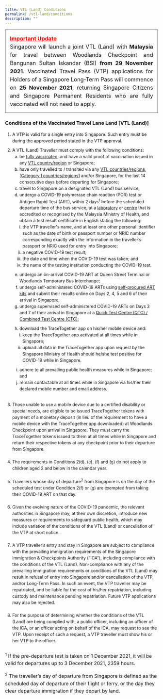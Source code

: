 ```yaml
---
title: VTL (Land) Conditions
permalink: /vtl-land/conditions
description: ""
---
```

<div style="padding-left: 5px; padding-bottom: 20px; padding:15px; font-size:16px; line-height:1.0; border-style: solid; border-width: 1px; margin-bottom:20px; text-align:justify;">
	<p style="font-size:18px; margin-top:0px; margin-bottom:0px; line-height:1.5;"><span style="color:red;"><b><u>Important Update</u></b></span></p>
	<p style="font-size:18px; margin-top:0px; margin-bottom:0px; line-height:1.5;">Singapore will launch a joint VTL (Land) with <b>Malaysia</b> for travel between Woodlands Checkpoint and Bangunan Sultan Iskandar (BSI) <b>from 29 November 2021</b>. Vaccinated Travel Pass (VTP) applications for Holders of a Singapore Long-Term Pass will commence on <b>25 November 2021</b>; returning Singapore Citizens and Singapore Permanent Residents who are fully vaccinated will not need to apply.</p>
</div>

### Conditions of the Vaccinated Travel Lane Land [VTL (Land)]


<ol style="line-height:1.5; padding-bottom:10px;">
<li style="margin-bottom:10px;">A VTP is valid for a single entry into Singapore. Such entry must be during the approved period stated in the VTP approval.</li>
<li style="line-height:1.5;">A VTL (Land) Traveller must comply with the following conditions:
<ol style="list-style-type:lower-latin; line-height:1.5; padding-bottom:10px;">
	<li>be <a href="/health/vtsg">fully vaccinated</a>, and have a valid proof of vaccination issued in any <a href="/vtl/requirements-and-process#countries">VTL country/region</a> or Singapore;</li>
	<li>have only travelled to / transited via any <a href="/vtl/requirements-and-process#countries">VTL countries/regions</a>, [<a href="/shn-and-swab-summary">Category I countries/regions</a>] and/or Singapore, for the last 14 consecutive days before departing for Singapore;</li>
<li>travel to Singapore on a designated VTL (Land) bus service;</li>
<li>undergo a COVID-19 polymerase chain reaction (PCR) test or Antigen Rapid Test (ART), within 2 days<sup>1</sup> before the scheduled departure time of the bus service, at a <a href="https://covid-19.moh.gov.my/garis-panduan/garis-panduan-kkm/Annex_4a_SENARAI_MAKMAL_YANG_MENJALANKAN_UJIAN_RT-PCR_BAGI_COVID-19_21092021.pdf" target="_blank">laboratory</a> or <a href="https://medicalprac.moh.gov.my/v2/modules/mastop_publish/?tac=Saringan%20Covid-19" target="_blank">centre</a> that is accredited or recognised by the Malaysia Ministry of Health, and obtain a test result certificate in English stating the following:
<ol style="list-style-type:lower-roman; line-height:1.5; padding-left:10px; padding:bottom:10px;">
<li>the VTP traveller's name, and at least one other personal identifier such as the date of birth or passport number or NRIC number corresponding exactly with the information in the traveller’s passport or NRIC used for entry into Singapore;</li>
		<li>a negative COVID-19 test result;</li>
		<li>the date and time when the COVID-19 test was taken; and</li>
		<li>the name of the testing institution conducting the COVID-19 test.</li>
	</ol>
	</li>
	<li style="padding-top:10px;">undergo an on-arrival COVID-19 ART at Queen Street Terminal or Woodlands Temporary Bus Interchange;</li>
	<li>undergo self-administered COVID-19 ARTs using <a href="https://www.hsa.gov.sg/consumer-safety/articles/covid19_selftests" target="_blank">self-procured ART kits</a> and submit their results online on Days 2, 4, 5 and 6 of their arrival in Singapore;</li>
	<li>undergo supervised self-administered COVID-19 ARTs on Days 3 and 7 of their arrival in Singapore at a <a href="https://go.gov.sg/QTC-ART-testing" target="_blank">Quick Test Centre (QTC) / Combined Test Centre (CTC)</a>;</li>
<li style="padding-top:10px;">download the TraceTogether app on his/her mobile device and:
<ol style="list-style-type:lower-roman; line-height:1.5;padding-left:10px;">	
	<li>keep the TraceTogether app activated at all times while in Singapore;</li>
<li>upload all data in the TraceTogether app upon request by the Singapore Ministry of Health should he/she test positive for COVID-19 while in Singapore.</li>
	</ol>
	</li>
	<li style="padding-top:10px;">adhere to all prevailing public health measures while in Singapore; and</li>
<li>remain contactable at all times while in Singapore via his/her their declared mobile number and email address.</li>
</ol>
	</li>
<br>
<li>Those unable to use a mobile device due to a certified disability or special needs, are eligible to be issued TraceTogether tokens with payment of a monetary deposit (in lieu of the requirement to have a mobile device with the TraceTogether app downloaded) at Woodlands Checkpoint upon arrival in Singapore. They must carry the TraceTogether tokens issued to them at all times while in Singapore and return their respective tokens at any checkpoint prior to their departure from Singapore.</li>
<br>
<li>The requirements in Conditions 2(d), (e), (f) and (g) do not apply to children aged 2 and below in the calendar year.</li>
<br>
<li>Travellers whose day of departure<sup>2</sup> from Singapore is on the day of the scheduled test under Condition 2(f) or (g) are exempted from taking their COVID-19 ART on that day.</li>
<br>
<li>Given the evolving nature of the COVID-19 pandemic, the relevant authorities in Singapore may, at their own discretion, introduce new measures or requirements to safeguard public health, which may include variation of the conditions of the VTL (Land) or cancellation of the VTP at short notice.</li>
<br>
<li>A VTP traveller’s entry and stay in Singapore are subject to compliance with the prevailing immigration requirements of the Singapore Immigration & Checkpoints Authority (“ICA”), including compliance with the conditions of the VTL (Land). Non-compliance with any of the prevailing immigration requirements or conditions of the VTL (Land) may result in refusal of entry into Singapore and/or cancellation of the VTP, and/or Long-Term Pass. In such an event, the VTP traveller may be repatriated, and be liable for the cost of his/her repatriation, including custody and maintenance pending repatriation. Future VTP applications may also be rejected.</li>
<br>
<li>For the purpose of determining whether the conditions of the VTL (Land) are being complied with, a public officer, including an officer of the ICA, or an officer acting on behalf of the ICA, may request to see the VTP. Upon receipt of such a request, a VTP traveller must show his or her VTP to the officer.</li>
</ol>
	

<p style="font-size:16px; line-height:1.5;"><sup>1</sup> If the pre-departure test is taken on 1 December 2021, it will be valid for departures up to 3 December 2021, 2359 hours.</p>
<p style="font-size:16px; line-height:1.5;"><sup>2</sup> The traveller’s day of departure from Singapore is defined as the scheduled day of departure of their flight or ferry, or the day they clear departure immigration if they depart by land.</p>